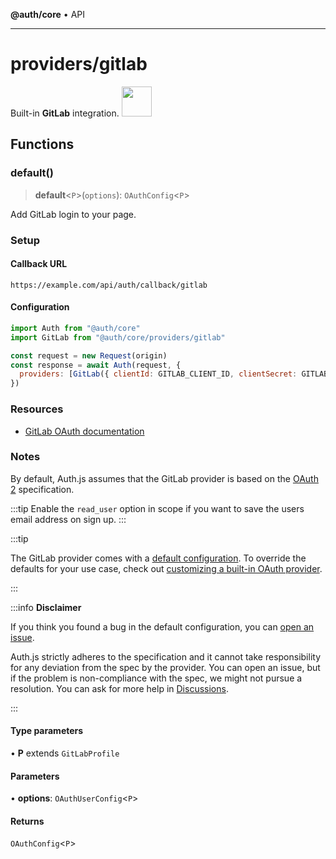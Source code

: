 **@auth/core** • API

***

# providers/gitlab

<div style={{backgroundColor: "#000", display: "flex", justifyContent: "space-between", color: "#fff", padding: 16}}>
<span>Built-in <b>GitLab</b> integration.</span>
<a href="https://gitlab.com">
  <img style={{display: "block"}} src="https://authjs.dev/img/providers/gitlab.svg" height="48" width="48"/>
</a>
</div>

## Functions

### default()

> **default**\<`P`\>(`options`): `OAuthConfig`\<`P`\>

Add GitLab login to your page.

### Setup

#### Callback URL
```
https://example.com/api/auth/callback/gitlab
```

#### Configuration
```js
import Auth from "@auth/core"
import GitLab from "@auth/core/providers/gitlab"

const request = new Request(origin)
const response = await Auth(request, {
  providers: [GitLab({ clientId: GITLAB_CLIENT_ID, clientSecret: GITLAB_CLIENT_SECRET })],
})
```

### Resources

 - [GitLab OAuth documentation](https://docs.gitlab.com/ee/api/oauth2.html)

### Notes

By default, Auth.js assumes that the GitLab provider is
based on the [OAuth 2](https://www.rfc-editor.org/rfc/rfc6749.html) specification.

:::tip
Enable the `read_user` option in scope if you want to save the users email address on sign up.
:::

:::tip

The GitLab provider comes with a [default configuration](https://github.com/nextauthjs/next-auth/blob/main/packages/core/src/providers/gitlab.ts).
To override the defaults for your use case, check out [customizing a built-in OAuth provider](https://authjs.dev/guides/providers/custom-provider#override-default-options).

:::

:::info **Disclaimer**

If you think you found a bug in the default configuration, you can [open an issue](https://authjs.dev/new/provider-issue).

Auth.js strictly adheres to the specification and it cannot take responsibility for any deviation from
the spec by the provider. You can open an issue, but if the problem is non-compliance with the spec,
we might not pursue a resolution. You can ask for more help in [Discussions](https://authjs.dev/new/github-discussions).

:::

#### Type parameters

• **P** extends `GitLabProfile`

#### Parameters

• **options**: `OAuthUserConfig`\<`P`\>

#### Returns

`OAuthConfig`\<`P`\>

